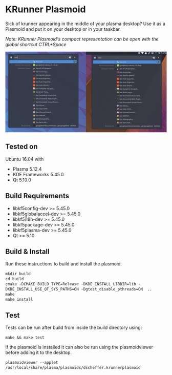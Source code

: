 # KRunner Plasmoid
Sick of krunner appearing in the middle of your plasma desktop? Use it as a Plasmoid and put it on your desktop or in your taskbar.

<i>Note: KRunner Plasmoid's compact representation can be open with the global shortcut CTRL+Space</i>

![alt text](screenshot.png "Screenshot")

## Tested on 
Ubuntu 16.04 with
- Plasma 5.12.4
- KDE Frameworks 5.45.0
- Qt 5.10.0

## Build Requirements
- libkf5config-dev >= 5.45.0
- libkf5globalaccel-dev >= 5.45.0
- libkf5i18n-dev >= 5.45.0
- libkf5package-dev >= 5.45.0
- libkf5plasma-dev >= 5.45.0
- Qt >= 5.10

## Build & Install
Run these instructions to build and install the plasmoid.
```
mkdir build
cd build
cmake -DCMAKE_BUILD_TYPE=Release -DKDE_INSTALL_LIBDIR=lib -DKDE_INSTALL_USE_QT_SYS_PATHS=ON -Dgtest_disable_pthreads=ON  ..
make
make install
```
## Test
Tests can be run after build from inside the build directory using:
```
make && make test
```

If the plasmoid is installed it can also be run using the plasmoidviewer before adding it to the desktop.
```
plasmoidviewer --applet /usr/local/share/plasma/plasmoids/dscheffer.krunnerplasmoid
```